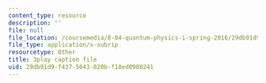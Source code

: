 ```yaml
---
content_type: resource
description: ''
file: null
file_location: /coursemedia/8-04-quantum-physics-i-spring-2016/29db91d9f4375643820bf18ed0980241_1D4VPbhDy_A.vtt
file_type: application/x-subrip
resourcetype: Other
title: 3play caption file
uid: 29db91d9-f437-5643-820b-f18ed0980241
---
```

